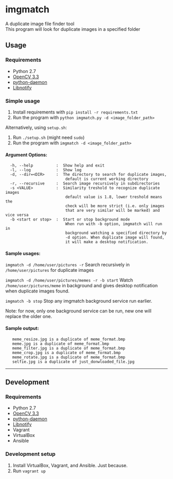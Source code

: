 # imgmatch
A duplicate image file finder tool  
This program will look for duplicate images in a specified folder

## Usage
### Requirements
 - Python 2.7
 - [OpenCV 3.3](https://opencv.org/)
 - [python-daemon](https://pypi.python.org/pypi/python-daemon/)
 - [Libnotify](https://developer.gnome.org/libnotify)

### Simple usage
1. Install requirements with `pip install -r requirements.txt`  
2. Run the program with `python imgmatch.py -d <image_folder_path>`

Alternatively, using `setup.sh`:
1. Run `./setup.sh` (might need `sudo`)
2. Run the program with `imgmatch -d <image_folder_path>`

#### Argument Options: 
```
  -h, --help          :  Show help and exit
  -l, --log           :  Show log
  -d, --dir=<DIR>     :  The directory to search for duplicate images,
                          default is current working directory
  -r, --recursive     :  Search image recursively in subdirectories
  -s <VALUE>          :  Similarity treshold to recognize duplicate images
                          default value is 1.8, lower treshold means the
                          check will be more strict (i.e. only images
                          that are very similar will be marked) and vice versa
  -b <start or stop>  :  Start or stop background mode
                          When run with -b option, imgmatch will run in 
                          background watching a specified directory by 
                          -d option. When duplicate image will found, 
                          it will make a desktop notification.
```
#### Sample usages:
`imgmatch -d /home/user/pictures -r`
   Search recursively in `/home/user/pictures` for duplicate images

`imgmatch -d /home/user/pictures/memes -r -b start`
   Watch `/home/user/pictures/meme` in background and gives desktop notification when duplicate images found.
   
 `imgmatch -b stop`
   Stop any imgmatch background service run earlier.
   
Note: for now, only one background service can be run, new one will replace the older one.

#### Sample output:
```
   meme_resize.jpg is a duplicate of meme_format.bmp
   meme.jpg is a duplicate of meme_format.bmp
   meme_filter.jpg is a duplicate of meme_format.bmp
   meme_crop.jpg is a duplicate of meme_format.bmp
   meme_rotate.jpg is a duplicate of meme_format.bmp
   selfie.jpg is a duplicate of just_donwloaded_file.jpg
```

---

## Development
### Requirements
 - Python 2.7
 - [OpenCV 3.3](https://opencv.org/)
 - [python-daemon](https://pypi.python.org/pypi/python-daemon/)
 - [Libnotify](https://developer.gnome.org/libnotify)
 - Vagrant
 - VirtualBox
 - Ansible

### Development setup
1. Install VirtualBox, Vagrant, and Ansible. Just because.
2. Run `vagrant up`
